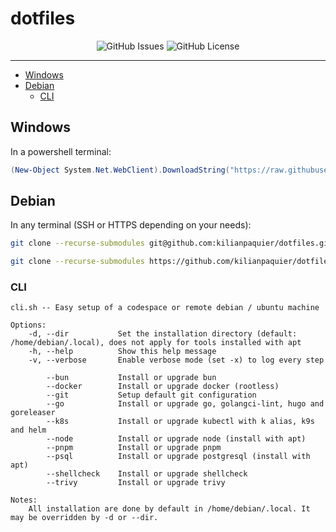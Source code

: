 <!-- This file is safe to edit. Once it exists it will not be overwritten. -->

# dotfiles <!-- omit in toc -->

<p align="center">
  <img alt="GitHub Issues" src="https://img.shields.io/github/issues-raw/kilianpaquier/dotfiles?style=for-the-badge">
  <img alt="GitHub License" src="https://img.shields.io/github/license/kilianpaquier/dotfiles?style=for-the-badge">
</p>

---

- [Windows](#windows)
- [Debian](#debian)
  - [CLI](#cli)

## Windows

In a powershell terminal:

```ps1
(New-Object System.Net.WebClient).DownloadString("https://raw.githubusercontent.com/kilianpaquier/dotfiles/main/install.ps1") | wt powershell -command -
```

## Debian

In any terminal (SSH or HTTPS depending on your needs):

```sh
git clone --recurse-submodules git@github.com:kilianpaquier/dotfiles.git "$HOME/.dotfiles" && (cd "$HOME/.dotfiles" && ./install.sh)
```

```sh
git clone --recurse-submodules https://github.com/kilianpaquier/dotfiles.git "$HOME/.dotfiles" && (cd "$HOME/.dotfiles" && ./install.sh)
```

### CLI

```
cli.sh -- Easy setup of a codespace or remote debian / ubuntu machine

Options:
    -d, --dir           Set the installation directory (default: /home/debian/.local), does not apply for tools installed with apt
    -h, --help          Show this help message
    -v, --verbose       Enable verbose mode (set -x) to log every step

        --bun           Install or upgrade bun
        --docker        Install or upgrade docker (rootless)
        --git           Setup default git configuration
        --go            Install or upgrade go, golangci-lint, hugo and goreleaser
        --k8s           Install or upgrade kubectl with k alias, k9s and helm
        --node          Install or upgrade node (install with apt)
        --pnpm          Install or upgrade pnpm
        --psql          Install or upgrade postgresql (install with apt)
        --shellcheck    Install or upgrade shellcheck
        --trivy         Install or upgrade trivy

Notes:
    All installation are done by default in /home/debian/.local. It may be overridden by -d or --dir.
```
